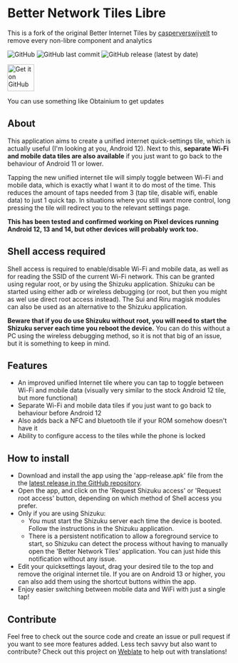 # Better Network Tiles Libre

This is a fork of the original Better Internet Tiles by [casperverswijvelt](https://github./comcasperverswijvelt) to remove every non-libre component and analytics

<img alt="GitHub" src="https://img.shields.io/github/license/D3SOX/Better-Network-Tiles-Libre"> <img alt="GitHub last commit" src="https://img.shields.io/github/last-commit/D3SOX/Better-Internet-Tiles-Libre"> <img alt="GitHub release (latest by date)" src="https://img.shields.io/github/v/release/D3SOX/Better-Internet-Tiles-Libre">

<a href="https://github.com/D3SOX/Better-Network-Tiles-Libre/releases"><img alt="Get it on GitHub" src="https://github.com/D3SOX/Better-Network-Tiles-Libre/assets/24937357/c3c0042b-e4c2-465f-8f1b-f0b7a943fb67" height=60px /></a>

You can use something like Obtainium to get updates

## About

This application aims to create a unified internet quick-settings tile, which is actually useful (I'm looking at you, Android 12). Next to this, **separate Wi-Fi and mobile data tiles are also available** if you just want to go back to the behaviour of Android 11 or lower.

Tapping the new unified internet tile will simply toggle between Wi-Fi and mobile data, which is exactly what I want it to do most of the time. This reduces the amount of taps needed from 3 (tap tile, disable wifi, enable data) to just 1 quick tap. In situations where you still want more control, long pressing the tile will redirect you to the relevant settings page.

**This has been tested and confirmed working on Pixel devices running Android 12, 13 and 14, but other devices will probably work too.**

## Shell access required
Shell access is required to enable/disable Wi-Fi and mobile data, as well as for reading the SSID of the current Wi-Fi network. This can be granted using regular root, or by using the Shizuku application. Shizuku can be started using either adb or wireless debugging (or root, but then you might as wel use direct root access instead). The Sui and Riru magisk modules can also be used as an alternative to the Shizuku application.

**Beware that if you do use Shizuku without root, you will need to start the Shizuku server each time you reboot the device.** You can do this without a PC using the wireless debugging method, so it is not that big of an issue, but it is something to keep in mind.

## Features
- An improved unified Internet tile where you can tap to toggle between Wi-Fi and mobile data (visually very similar to the stock Android 12 tile, but more functional)
- Separate Wi-Fi and mobile data tiles if you just want to go back to behaviour before Android 12
- Also adds back a NFC and bluetooth tile if your ROM somehow doesn't have it
- Ability to configure access to the tiles while the phone is locked

## How to install
- Download and install the app using the 'app-release.apk' file from the the [latest release in the GitHub repository](https://github.com/D3SOX/Better-Network-Tiles-Libre/releases).
- Open the app, and click on the 'Request Shizuku access' or 'Request root access' button, depending on which method of Shell access you prefer.
- Only if you are using Shizuku:
  - You must start the Shizuku server each time the device is booted. Follow the instructions in the Shizuku application.
  - There is a persistent notification to allow a foreground service to start, so Shizuku can detect the process without having to manually open the 'Better Network Tiles' application. You can just hide this notification without any issue.
- Edit your quicksettings layout, drag your desired tile to the top and remove the original internet tile.
If you are on Android 13 or higher, you can also add them using the shortcut buttons within the app.
- Enjoy easier switching between mobile data and WiFi with just a single tap!

## Contribute
Feel free to check out the source code and create an issue or pull request if you want to see more features added.
Less tech savvy but also want to contribute? Check out this project on [Weblate](https://hosted.weblate.org/guide/better-internet-tiles/translations/) to help out with translations!
